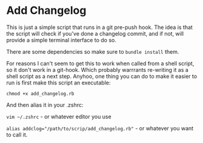 # Add Changelog

This is just a simple script that runs in a git pre-push hook. The idea is that the script will check if you've done a changelog commit, and if not, will provide a simple terminal interface to do so. 

There are some dependencies so make sure to `bundle install` them.

For reasons I can't seem to get this to work when called from a shell script, so it don't work in a git-hook. Which probably warrrants re-writing it as a shell script as a next step. Anyhoo, one thing you can do to make it easier to run is first make this script an executable:

`chmod +x add_changelog.rb`

And then alias it in your .zshrc:

`vim ~/.zshrc` - or whatever editor you use

`alias addclog="/path/to/scrip/add_changelog.rb"` - or whatever you want to call it.